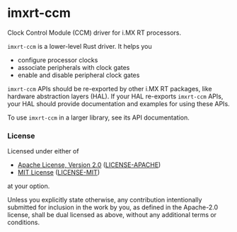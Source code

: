 # imxrt-ccm

Clock Control Module (CCM) driver for i.MX RT processors.

`imxrt-ccm` is a lower-level Rust driver. It helps you

- configure processor clocks
- associate peripherals with clock gates
- enable and disable peripheral clock gates

`imxrt-ccm` APIs should be re-exported by other i.MX RT packages, like hardware
abstraction layers (HAL). If your HAL re-exports `imxrt-ccm` APIs, your HAL
should provide documentation and examples for using these APIs.

To use `imxrt-ccm` in a larger library, see its API documentation.

### License

Licensed under either of

- [Apache License, Version 2.0](http://www.apache.org/licenses/LICENSE-2.0) ([LICENSE-APACHE](./LICENSE-APACHE))
- [MIT License](http://opensource.org/licenses/MIT) ([LICENSE-MIT](./LICENSE-MIT))

at your option.

Unless you explicitly state otherwise, any contribution intentionally submitted
for inclusion in the work by you, as defined in the Apache-2.0 license, shall be
dual licensed as above, without any additional terms or conditions.
